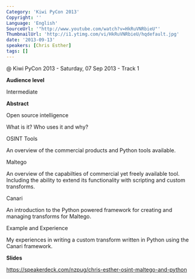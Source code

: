 ```yaml
---
Category: 'Kiwi PyCon 2013'
Copyright: ''
Language: 'English'
SourceUrl: '"http://www.youtube.com/watch?v=HkRuVNRbieU"'
ThumbnailUrl: 'http://i1.ytimg.com/vi/HkRuVNRbieU/hqdefault.jpg'
date: '2013-09-13'
speakers: [Chris Esther]
tags: []
---
```

@ Kiwi PyCon 2013 - Saturday, 07 Sep 2013 - Track 1

**Audience level**

Intermediate

**Abstract**

Open source intelligence

What is it? Who uses it and why?

OSINT Tools

An overview of the commercial products and Python tools available.

Maltego

An overview of the capabilties of commercial yet freely available tool. Including the ability to extend its functionality with scripting and custom transforms.

Canari

An introduction to the Python powered framework for creating and managing transforms for Maltego.

Example and Experience

My experiences in writing a custom transform written in Python using the Canari framework.

**Slides**

https://speakerdeck.com/nzpug/chris-esther-osint-maltego-and-python